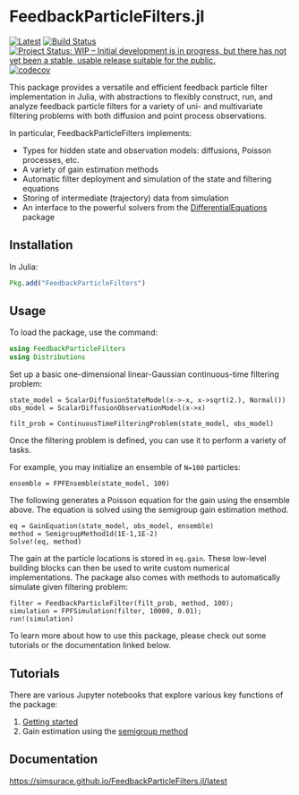# FeedbackParticleFilters.jl
[![Latest](https://img.shields.io/badge/docs-latest-blue.svg)](http://simsurace.github.io/FeedbackParticleFilters.jl/latest)
[![Build Status](https://travis-ci.org/simsurace/FeedbackParticleFilters.jl.svg?branch=master)](https://travis-ci.org/simsurace/FeedbackParticleFilters.jl)
[![Project Status: WIP – Initial development is in progress, but there has not yet been a stable, usable release suitable for the public.](https://www.repostatus.org/badges/latest/wip.svg)](https://www.repostatus.org/#wip)
[![codecov](https://codecov.io/gh/simsurace/FeedbackParticleFilters.jl/branch/master/graph/badge.svg)](https://codecov.io/gh/simsurace/FeedbackParticleFilters.jl)



This package provides a versatile and efficient feedback particle filter implementation in Julia, with abstractions to flexibly construct, run, and analyze feedback particle filters for a variety of uni- and multivariate filtering problems with both diffusion and point process observations.

In particular, FeedbackParticleFilters implements:
* Types for hidden state and observation models: diffusions, Poisson processes, etc.
* A variety of gain estimation methods
* Automatic filter deployment and simulation of the state and filtering equations
* Storing of intermediate (trajectory) data from simulation
* An interface to the powerful solvers from the [DifferentialEquations](https://github.com/JuliaDiffEq/DifferentialEquations.jl) package 

## Installation

In Julia:

```julia
Pkg.add("FeedbackParticleFilters")
```

## Usage

To load the package, use the command:
```julia
using FeedbackParticleFilters
using Distributions
```
Set up a basic one-dimensional linear-Gaussian continuous-time filtering problem:
```
state_model = ScalarDiffusionStateModel(x->-x, x->sqrt(2.), Normal())
obs_model = ScalarDiffusionObservationModel(x->x)

filt_prob = ContinuousTimeFilteringProblem(state_model, obs_model)
```
Once the filtering problem is defined, you can use it to perform a variety of tasks.

For example, you may initialize an ensemble of `N=100` particles:
```
ensemble = FPFEnsemble(state_model, 100)
```
The following generates a Poisson equation for the gain using the ensemble above.
The equation is solved using the semigroup gain estimation method.
```
eq = GainEquation(state_model, obs_model, ensemble)
method = SemigroupMethod1d(1E-1,1E-2)
Solve!(eq, method)
```
The gain at the particle locations is stored in `eq.gain`.
These low-level building blocks can then be used to write custom numerical implementations.
The package also comes with methods to automatically simulate given filtering problem:
```
filter = FeedbackParticleFilter(filt_prob, method, 100);
simulation = FPFSimulation(filter, 10000, 0.01);
run!(simulation)
```
To learn more about how to use this package, please check out some tutorials or the documentation linked below.

## Tutorials

There are various Jupyter notebooks that explore various key functions of the package:
1. [Getting started](notebooks/Getting_started.ipynb)
2. Gain estimation using the [semigroup method](notebooks/Gain_semigroup.ipynb)

## Documentation

https://simsurace.github.io/FeedbackParticleFilters.jl/latest
